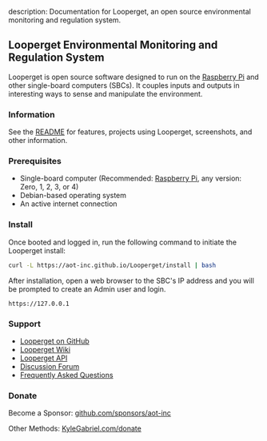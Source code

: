 description: Documentation for Looperget, an open source environmental monitoring and regulation system.

## Looperget Environmental Monitoring and Regulation System

Looperget is open source software designed to run on the [Raspberry Pi](https://en.wikipedia.org/wiki/Raspberry_Pi) and other single-board computers (SBCs). It couples inputs and outputs in interesting ways to sense and manipulate the environment.

### Information

See the [README](https://github.com/aot-inc/Looperget#uses) for features, projects using Looperget, screenshots, and other information.

### Prerequisites

*   Single-board computer (Recommended: [Raspberry Pi](https://www.raspberrypi.org/), any version: Zero, 1, 2, 3, or 4)
*   Debian-based operating system
*   An active internet connection

### Install

Once booted and logged in, run the following command to initiate the Looperget install:

```bash
curl -L https://aot-inc.github.io/Looperget/install | bash
```

After installation, open a web browser to the SBC's IP address and you will be prompted to create an Admin user and login.

```
https://127.0.0.1
```

### Support

*   [Looperget on GitHub](https://github.com/aot-inc/Looperget)
*   [Looperget Wiki](https://github.com/aot-inc/Looperget/wiki)
*   [Looperget API](https://aot-inc.github.io/Looperget/looperget-api.html)
*   [Discussion Forum](https://forum.radicaldiy.com)
*   [Frequently Asked Questions](https://forum.radicaldiy.com/docs?category=23&tags=looperget)

### Donate

Become a Sponsor: [github.com/sponsors/aot-inc](https://github.com/sponsors/aot-inc)

Other Methods: [KyleGabriel.com/donate](https://aot-inc.com/donate)
